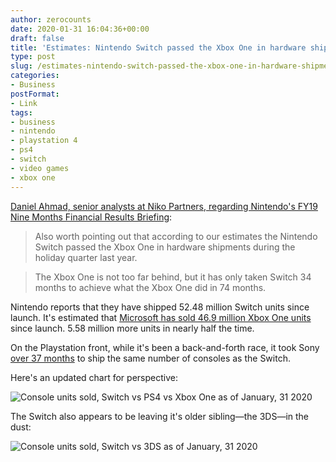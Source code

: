 ```yaml
---
author: zerocounts
date: 2020-01-31 16:04:36+00:00
draft: false
title: 'Estimates: Nintendo Switch passed the Xbox One in hardware shipments'
type: post
slug: /estimates-nintendo-switch-passed-the-xbox-one-in-hardware-shipments/
categories:
- Business
postFormat:
- Link
tags:
- business
- nintendo
- playstation 4
- ps4
- switch
- video games
- xbox one
---
```


[Daniel Ahmad, senior analysts at Niko Partners, regarding Nintendo's FY19 Nine Months Financial Results Briefing](https://twitter.com/zhugeex/status/1222791665624190979?s=21):

> Also worth pointing out that according to our estimates the Nintendo Switch passed the Xbox One in hardware shipments during the holiday quarter last year.

> The Xbox One is not too far behind, but it has only taken Switch 34 months to achieve what the Xbox One did in 74 months.

Nintendo reports that they have shipped 52.48 million Switch units since launch. It's estimated that [Microsoft has sold 46.9 million Xbox One units](https://www.cnbc.com/2019/10/08/why-microsoft-xbox-isnt-as-popular-in-japan-as-sonys-playstation.html) since launch. 5.58 million more units in nearly half the time.

On the Playstation front, while it's been a back-and-forth race, it took Sony [over 37 months](https://www.sie.com/en/corporate/release/2016/161207b.html) to ship the same number of consoles as the Switch.

Here's an updated chart for perspective:

![Console units sold, Switch vs PS4 vs Xbox One as of January, 31 2020](/2020-01-31-units-sold-switch-ps4-xboxone.png)

The Switch also appears to be leaving it's older sibling—the 3DS—in the dust:

![Console units sold, Switch vs 3DS as of January, 31 2020](/2020-01-31-units-sold-switch-3ds.png)